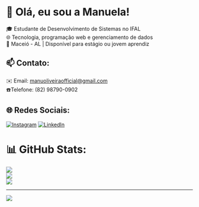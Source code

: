 # 👋 Olá, eu sou a Manuela!
🎓 Estudante de Desenvolvimento de Sistemas no IFAL  <br>🌐 Tecnologia, programação web e gerenciamento de dados <br>📍 Maceió - AL | Disponível para estágio ou jovem aprendiz <br>
## 📫 Contato:
✉️ Email: manuoliveiraofficial@gmail.com <br> ☎️Telefone:  (82) 98790-0902<br>


## 🌐 Redes Sociais:
[![Instagram](https://img.shields.io/badge/Instagram-%23E4405F.svg?logo=Instagram&logoColor=white)](https://instagram.com/ellamylley_) [![LinkedIn](https://img.shields.io/badge/LinkedIn-%230077B5.svg?logo=linkedin&logoColor=white)](https://linkedin.com/in/manuela-de-oliveira-rodrigues-449669352) 
# 📊 GitHub Stats:
![](https://github-readme-stats.vercel.app/api?username=manuoliveiraofficial&theme=dark&hide_border=false&include_all_commits=false&count_private=false)<br/>
![](https://nirzak-streak-stats.vercel.app/?user=manuoliveiraofficial&theme=dark&hide_border=false)<br/>
![](https://github-readme-stats.vercel.app/api/top-langs/?username=manuoliveiraofficial&theme=dark&hide_border=false&include_all_commits=false&count_private=false&layout=compact)

---
[![](https://visitcount.itsvg.in/api?id=manuoliveiraofficial&icon=0&color=0)](https://visitcount.itsvg.in)

